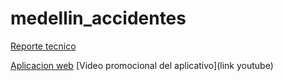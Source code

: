 # medellin_accidentes

[Reporte tecnico](https://deepnote.com/@tae-7c44/Incidentes-viales-Medellin-b5acebd3-b390-4f39-bf2e-0627dbe3473a) 

[Aplicacion web](https://tholes-medellin-accidentes-home-bq1o7x.streamlit.app/predicciones) 
[Video promocional del aplicativo](link youtube) 
